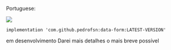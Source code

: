 Portuguese:


[![](https://www.jitpack.io/v/pedrofsn/data-form.svg)](https://www.jitpack.io/#pedrofsn/data-form)

```
implementation 'com.github.pedrofsn:data-form:LATEST-VERSION'
```

em desenvolvimento
Darei mais detalhes o mais breve possível
